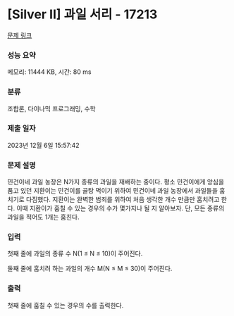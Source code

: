 # [Silver II] 과일 서리 - 17213 

[문제 링크](https://www.acmicpc.net/problem/17213) 

### 성능 요약

메모리: 11444 KB, 시간: 80 ms

### 분류

조합론, 다이나믹 프로그래밍, 수학

### 제출 일자

2023년 12월 6일 15:57:42

### 문제 설명

<p>민건이네 과일 농장은 N가지 종류의 과일을 재배하는 중이다. 평소 민건이에게 앙심을 품고 있던 지환이는 민건이를 골탕 먹이기 위하여 민건이네 과일 농장에서 과일들을 훔치기로 다짐했다. 지환이는 완벽한 범죄를 위하여 처음 생각한 개수 만큼만 훔치려고 한다. 이때 지환이가 훔칠 수 있는 경우의 수가 몇가지나 될 지 알아보자. 단, 모든 종류의 과일을 적어도 1개는 훔친다.</p>

### 입력 

 <p>첫째 줄에 과일의 종류 수 N(1 ≤ N ≤ 10)이 주어진다.</p>

<p>둘째 줄에 훔치려 하는 과일의 개수 M(N ≤ M ≤ 30)이 주어진다.</p>

### 출력 

 <p>첫째 줄에 훔칠 수 있는 경우의 수를 출력한다.</p>

